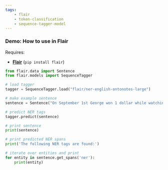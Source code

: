 ```yaml
---
tags:
    - flair
    - token-classification
    - sequence-tagger-model
---
```


### Demo: How to use in Flair

Requires: 
- **[Flair](https://github.com/flairNLP/flair/)** (`pip install flair`)

```python
from flair.data import Sentence
from flair.models import SequenceTagger

# load tagger
tagger = SequenceTagger.load("flair/ner-english-ontonotes-large")

# make example sentence
sentence = Sentence("On September 1st George won 1 dollar while watching Game of Thrones.")

# predict NER tags
tagger.predict(sentence)

# print sentence
print(sentence)

# print predicted NER spans
print('The following NER tags are found:')

# iterate over entities and print
for entity in sentence.get_spans('ner'):
    print(entity)
```
        